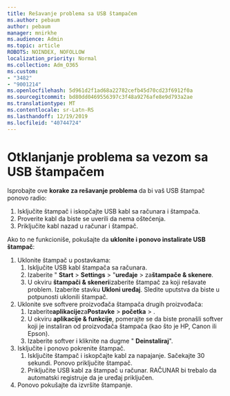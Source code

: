 ```yaml
---
title: Rešavanje problema sa USB štampačem
ms.author: pebaum
author: pebaum
manager: mnirkhe
ms.audience: Admin
ms.topic: article
ROBOTS: NOINDEX, NOFOLLOW
localization_priority: Normal
ms.collection: Adm_O365
ms.custom:
- "3482"
- "9001214"
ms.openlocfilehash: 5d961d2f1ad68a22782cefb45d70cd23f6912f0a
ms.sourcegitcommit: bd80dd0469556397c3f48a9276afe8e9d793a2ae
ms.translationtype: MT
ms.contentlocale: sr-Latn-RS
ms.lasthandoff: 12/19/2019
ms.locfileid: "40744724"
---
```

# <a name="fix-usb-printer-connection-issues"></a>Otklanjanje problema sa vezom sa USB štampačem

Isprobajte ove **korake za rešavanje problema** da bi vaš USB štampač ponovo radio:

1. Isključite štampač i iskopčajte USB kabl sa računara i štampača.
2. Proverite kabl da biste se uverili da nema oštećenja.
3. Priključite kabl nazad u računar i štampač.

Ako to ne funkcioniše, pokušajte da **uklonite i ponovo instalirate USB štampač**:

1. Uklonite štampač u postavkama:
    1. Isključite USB kabl štampača sa računara.
    2. Izaberite " **Start** > **Settings** > "**uređaje** > za**štampače & skenere**.
    3. U okviru **štampači & skeneri**izaberite štampač za koji rešavate problem. Izaberite stavku **Ukloni uređaj**. Sledite uputstva da biste u potpunosti uklonili štampač.
2. Uklonite sve softvere proizvođača štampača drugih proizvođača:
    1. Izaberite**aplikacije**za**Postavke** >  **početka** > .
    2. U okviru **aplikacije & funkcije**, pomerajte se da biste pronašli softver koji je instaliran od proizvođača štampača (kao što je HP, Canon ili Epson).
    3. Izaberite softver i kliknite na dugme " **Deinstaliraj**".
3. Isključite i ponovo pokrenite štampač.<br>
    1. Isključite štampač i iskopčajte kabl za napajanje. Sačekajte 30 sekundi. Ponovo priključite štampač.
    2. Priključite USB kabl za štampač u računar. RAČUNAR bi trebalo da automatski registruje da je uređaj priključen.
4. Ponovo pokušajte da izvršite štampanje.